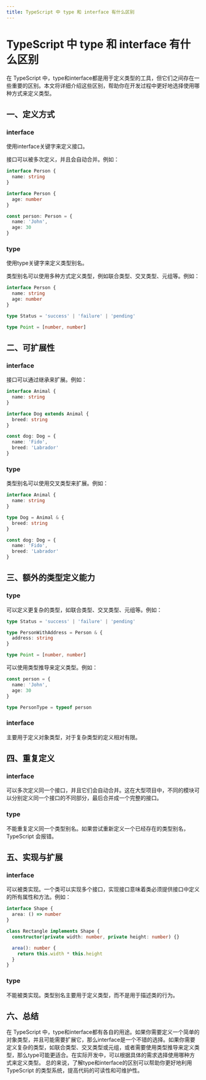 ```yaml
---
title: TypeScript 中 type 和 interface 有什么区别
---
```


# TypeScript 中 type 和 interface 有什么区别

在 TypeScript 中，type和interface都是用于定义类型的工具，但它们之间存在一些重要的区别。本文将详细介绍这些区别，帮助你在开发过程中更好地选择使用哪种方式来定义类型。

## 一、定义方式

### interface

使用interface关键字来定义接口。

接口可以被多次定义，并且会自动合并。例如：

```typescript
interface Person {
  name: string
}

interface Person {
  age: number
}

const person: Person = {
  name: 'John',
  age: 30
}
```

### type

使用type关键字来定义类型别名。

类型别名可以使用多种方式定义类型，例如联合类型、交叉类型、元组等。例如：

```typescript
interface Person {
  name: string
  age: number
}

type Status = 'success' | 'failure' | 'pending'

type Point = [number, number]
```

## 二、可扩展性

### interface

接口可以通过继承来扩展。例如：

```typescript
interface Animal {
  name: string
}

interface Dog extends Animal {
  breed: string
}

const dog: Dog = {
  name: 'Fido',
  breed: 'Labrador'
}
```

### type

类型别名可以使用交叉类型来扩展。例如：

```typescript
interface Animal {
  name: string
}

type Dog = Animal & {
  breed: string
}

const dog: Dog = {
  name: 'Fido',
  breed: 'Labrador'
}
```

## 三、额外的类型定义能力

### type

可以定义更复杂的类型，如联合类型、交叉类型、元组等。例如：

```typescript
type Status = 'success' | 'failure' | 'pending'

type PersonWithAddress = Person & {
  address: string
}

type Point = [number, number]
```

可以使用类型推导来定义类型。例如：

```typescript
const person = {
  name: 'John',
  age: 30
}

type PersonType = typeof person
```
### interface

主要用于定义对象类型，对于复杂类型的定义相对有限。

## 四、重复定义

### interface

可以多次定义同一个接口，并且它们会自动合并。这在大型项目中，不同的模块可以分别定义同一个接口的不同部分，最后合并成一个完整的接口。

### type

不能重复定义同一个类型别名。如果尝试重新定义一个已经存在的类型别名，TypeScript 会报错。

## 五、实现与扩展

### interface

可以被类实现。一个类可以实现多个接口，实现接口意味着类必须提供接口中定义的所有属性和方法。例如：

```typescript
interface Shape {
  area: () => number
}

class Rectangle implements Shape {
  constructor(private width: number, private height: number) {}

  area(): number {
    return this.width * this.height
  }
}
```

### type

不能被类实现。类型别名主要用于定义类型，而不是用于描述类的行为。

## 六、总结

在 TypeScript 中，type和interface都有各自的用途。如果你需要定义一个简单的对象类型，并且可能需要扩展它，那么interface是一个不错的选择。如果你需要定义复杂的类型，如联合类型、交叉类型或元组，或者需要使用类型推导来定义类型，那么type可能更适合。在实际开发中，可以根据具体的需求选择使用哪种方式来定义类型。
总的来说，了解type和interface的区别可以帮助你更好地利用 TypeScript 的类型系统，提高代码的可读性和可维护性。
